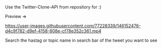 Use the Twitter-Clone-API from repository for  :)

Preview =>


https://user-images.githubusercontent.com/77228339/146152476-d4c9f782-d9ef-4158-808e-cf78e352c361.mp4



Search the hastag or topic name in search bar of the tweet you want to see
